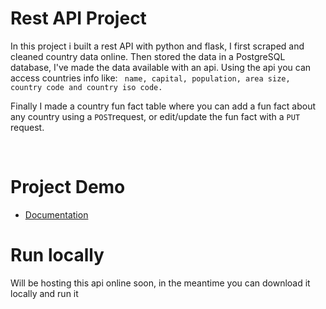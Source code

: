 

# Rest API Project
In this project i built a rest API with python and flask, I first scraped and cleaned country data online. Then stored the data in a PostgreSQL database, I've made the data available with an api. Using the api you can access countries info like: ``` name, capital, population, area size, country code and country iso code.```

Finally I made a country fun fact table where you can add a fun fact about any country using a ```POST```request, or edit/update the fun fact with a ```PUT``` request.


<br>

# Project Demo 
- [Documentation](https://fulanii.github.io/rest-api-project/)


# Run locally
Will be hosting this api online soon, in the meantime you can download it locally and run it
